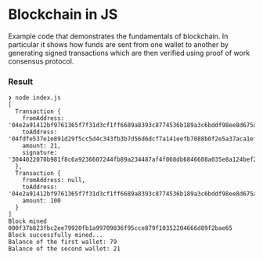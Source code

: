 # Blockchain in JS

Example code that demonstrates the fundamentals of blockchain. In particular it shows how funds are sent from one wallet to another by generating signed transactions which are then verified using proof of work consensus protocol.

### Result

```
❯ node index.js
[
  Transaction {
    fromAddress: '04e2a91412bf9761365f7f31d3cf1ff6689a8393c8774536b189a3c6bddf98ee8d675a9ddfc10d17f3d04a79a5446a46b48dcf720ce53beaf9896c2a8457ff2b85',
    toAddress: '04fdfe537e1e891d29f5cc5d4c343fb3b7d56d6dcf7a141eefb7088b0f2e5a37aca1efe37031e083957962a53102ab40c1b6068a2b4b81e4e7aa71bb006b427de8',
    amount: 21,
    signature: '3044022070b981f8c6a9236607244fb89a234487af4f068db6846608a035e8a124bef2fd02201925a8f383b9ce75348a54f29186c36631ceaf32a56bf2df94410262965dda6a'
  },
  Transaction {
    fromAddress: null,
    toAddress: '04e2a91412bf9761365f7f31d3cf1ff6689a8393c8774536b189a3c6bddf98ee8d675a9ddfc10d17f3d04a79a5446a46b48dcf720ce53beaf9896c2a8457ff2b85',
    amount: 100
  }
]
Block mined 000f37b823fbc2ee79920fb1a99709836f95cce879f10352204666d89f2bae65
Block successfully mined...
Balance of the first wallet: 79
Balance of the second wallet: 21
```
